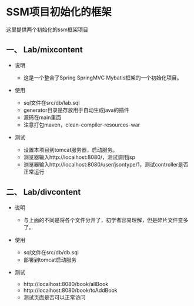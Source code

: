 # SSM项目初始化的框架
这里提供两个初始化的ssm框架项目

## 一、 Lab/mixcontent
+ 说明
   - 这是一个整合了Spring SpringMVC Mybatis框架的一个初始化项目。
   
+ 使用
   - sql文件在src/db/lab.sql
   - generator目录是存放用于自动生成java的插件
   - 源码在main里面
   - 注意打包maven，clean-compiler-resources-war

+ 测试
  - 设置本项目到tomcat服务器，启动服务。
  - 浏览器输入http://localhost:8080/，测试调用jsp
  - 浏览器输入http://localhost:8080/user/jsontype/1，测试controller是否正常运行
  
  
 ## 二、 Lab/divcontent
 + 说明 
   -  与上面的不同是将各个文件分开了，初学者容易理解，但是碎片文件变多了。
   
+ 使用
   - sql文件在src/db/db.sql
   - 部署到tomcat启动服务

+ 测试
  - http://localhost:8080/book/allBook
  - http://localhost:8080/book/toAddBook
  - 测试页面是否可以正常访问